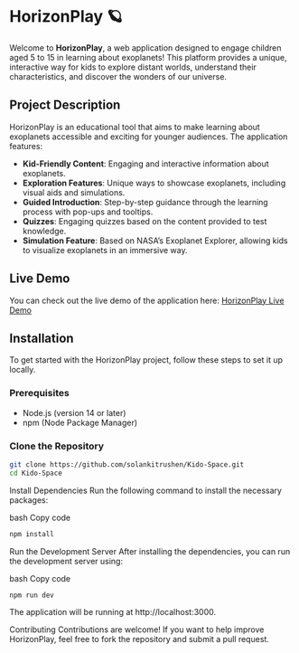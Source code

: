# HorizonPlay 🪐

Welcome to **HorizonPlay**, a web application designed to engage children aged 5 to 15 in learning about exoplanets! This platform provides a unique, interactive way for kids to explore distant worlds, understand their characteristics, and discover the wonders of our universe.

## Project Description

HorizonPlay is an educational tool that aims to make learning about exoplanets accessible and exciting for younger audiences. The application features:

- **Kid-Friendly Content**: Engaging and interactive information about exoplanets.
- **Exploration Features**: Unique ways to showcase exoplanets, including visual aids and simulations.
- **Guided Introduction**: Step-by-step guidance through the learning process with pop-ups and tooltips.
- **Quizzes**: Engaging quizzes based on the content provided to test knowledge.
- **Simulation Feature**: Based on NASA’s Exoplanet Explorer, allowing kids to visualize exoplanets in an immersive way.

## Live Demo

You can check out the live demo of the application here: [HorizonPlay Live Demo](https://your-deployment-link.com)

## Installation

To get started with the HorizonPlay project, follow these steps to set it up locally.

### Prerequisites

- Node.js (version 14 or later)
- npm (Node Package Manager)

### Clone the Repository

```bash
git clone https://github.com/solankitrushen/Kido-Space.git
cd Kido-Space
```
Install Dependencies
Run the following command to install the necessary packages:

bash
Copy code
```bash
npm install
```
Run the Development Server
After installing the dependencies, you can run the development server using:

bash
Copy code
```
npm run dev
```
The application will be running at http://localhost:3000.

Contributing
Contributions are welcome! If you want to help improve HorizonPlay, feel free to fork the repository and submit a pull request.
